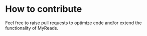 # How to contribute

Feel free to raise pull requests to optimize code and/or extend the functionality of MyReads.
